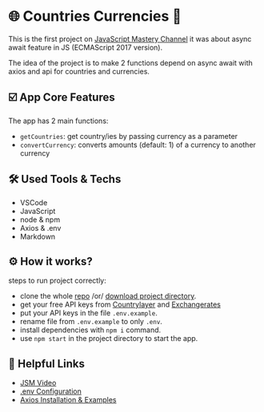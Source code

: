 # :globe_with_meridians: Countries Currencies :money_with_wings:
This is the first project on [JavaScript Mastery Channel](https://www.youtube.com/@javascriptmastery) it was about async await feature in JS (ECMAScript 2017 version).

The idea of the project is to make 2 functions depend on async await with axios and api for countries and currencies.

## :ballot_box_with_check: App Core Features
The app has 2 main functions:
- `getCountries`: get country/ies by passing currency as a parameter
- `convertCurrency`: converts amounts (default: 1) of a currency to another currency

## :hammer_and_wrench: Used Tools & Techs
- VSCode
- JavaScript
- node & npm
- Axios & .env
- Markdown

## :gear: How it works?
steps to run project correctly:
- clone the whole [repo](https://github.com/mo0ostafas/revision) /or/ [download project directory](./).
- get your free API keys from [Countrylayer](https://countrylayer.com/) and [Exchangerates](https://exchangeratesapi.io/)
- put your API keys in the file `.env.example`.
- rename file from `.env.example` to only `.env`.
- install dependencies with `npm i` command.
- use `npm start` in the project directory to start the app.

## :link: Helpful Links
- [JSM Video](https://youtu.be/mlb525FgU3k?si=dMHsueeE-9T-Et_z)
- [.env Configuration](https://www.npmjs.com/package/dotenv#%EF%B8%8F-usage)
- [Axios Installation & Examples](https://www.npmjs.com/package/axios)
